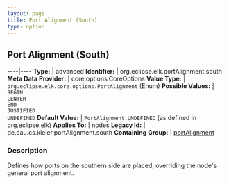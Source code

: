 ```yaml
---
layout: page
title: Port Alignment (South)
type: option
---
```

## Port Alignment (South)

----|----
**Type:** | advanced
**Identifier:** | org.eclipse.elk.portAlignment.south
**Meta Data Provider:** | core.options.CoreOptions
**Value Type:** | `org.eclipse.elk.core.options.PortAlignment` (Enum)
**Possible Values:** | `BEGIN`<br>`CENTER`<br>`END`<br>`JUSTIFIED`<br>`UNDEFINED`
**Default Value:** | `PortAlignment.UNDEFINED` (as defined in org.eclipse.elk)
**Applies To:** | nodes
**Legacy Id:** | de.cau.cs.kieler.portAlignment.south
**Containing Group:** | [portAlignment](org-eclipse-elk-portAlignment)

### Description

Defines how ports on the southern side are placed, overriding the node's general port alignment.
